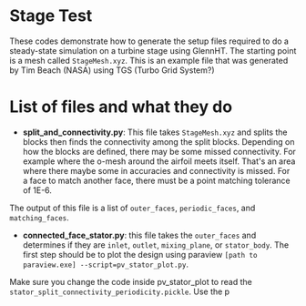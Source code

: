 # Stage Test
These codes demonstrate how to generate the setup files required to do a steady-state simulation on a turbine stage using GlennHT.
The starting point is a mesh called `StageMesh.xyz`. This is an example file that was generated by Tim Beach (NASA) using TGS (Turbo Grid System?)

# List of files and what they do

- **split_and_connectivity.py**: This file takes `StageMesh.xyz` and splits the blocks then finds the connectivity among the split blocks. Depending on how the blocks are defined, there may be some missed connectivity. For example where the o-mesh around the airfoil meets itself. That's an area where there maybe some in accuracies and connectivity is missed. For a face to match another face, there must be a point matching tolerance of 1E-6. 

The output of this file is a list of `outer_faces`, `periodic_faces`, and `matching_faces`.

- **connected_face_stator.py**: this file takes the `outer_faces` and determines if they are `inlet`, `outlet`, `mixing_plane`, or `stator_body`. The first step should be to plot the design using paraview `[path to paraview.exe] --script=pv_stator_plot.py`. 

Make sure you change the code inside pv_stator_plot to read the `stator_split_connectivity_periodicity.pickle`. Use the p